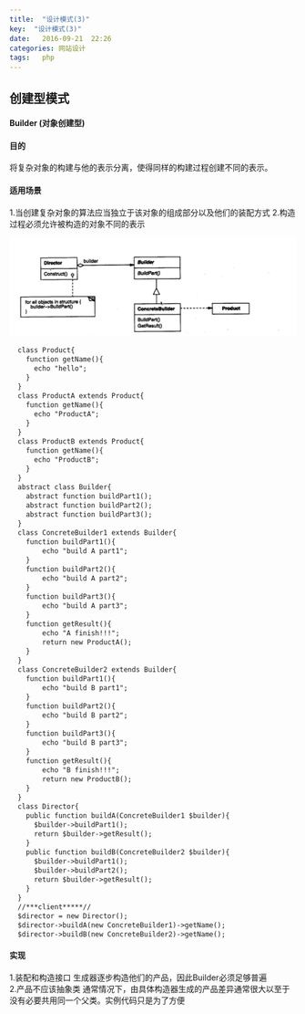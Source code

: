 ```yaml
---
title:  "设计模式(3)"
key:  "设计模式(3)"
date:   2016-09-21  22:26
categories: 网站设计
tags:   php
---
```


##  创建型模式


####  Builder (对象创建型)

####  目的

将复杂对象的构建与他的表示分离，使得同样的构建过程创建不同的表示。

####  适用场景

1.当创建复杂对象的算法应当独立于该对象的组成部分以及他们的装配方式
2.构造过程必须允许被构造的对象不同的表示

![Builder](/images/design_patterns/builder.png)

      class Product{
        function getName(){
          echo "hello";
        }
      }
      class ProductA extends Product{
        function getName(){
          echo "ProductA";
        }
      }
      class ProductB extends Product{
        function getName(){
          echo "ProductB";
        }
      }
      abstract class Builder{
        abstract function buildPart1();
        abstract function buildPart2();
        abstract function buildPart3();
      }
      class ConcreteBuilder1 extends Builder{
        function buildPart1(){
            echo "build A part1";
        }
        function buildPart2(){
            echo "build A part2";
        }
        function buildPart3(){
            echo "build A part3";
        }
        function getResult(){
            echo "A finish!!!";
            return new ProductA();
        }
      }
      class ConcreteBuilder2 extends Builder{
        function buildPart1(){
            echo "build B part1";
        }
        function buildPart2(){
            echo "build B part2";
        }
        function buildPart3(){
            echo "build B part3";
        }
        function getResult(){
            echo "B finish!!!";
            return new ProductB();
        }
      }
      class Director{
        public function buildA(ConcreteBuilder1 $builder){
          $builder->buildPart1();
          return $builder->getResult();
        }
        public function buildB(ConcreteBuilder2 $builder){
          $builder->buildPart1();
          $builder->buildPart2();
          return $builder->getResult();
        }
      }
      //***client*****//
      $director = new Director();
      $director->buildA(new ConcreteBuilder1)->getName();
      $director->buildB(new ConcreteBuilder2)->getName();

     

####  实现


1.装配和构造接口 生成器逐步构造他们的产品，因此Builder必须足够普遍  
2.产品不应该抽象类  通常情况下，由具体构造器生成的产品差异通常很大以至于没有必要共用同一个父类。实例代码只是为了方便  


